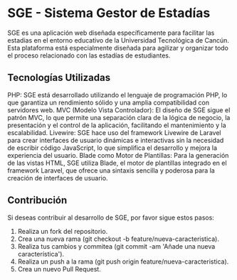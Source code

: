 # SGE - Sistema Gestor de Estadías
SGE es una aplicación web diseñada específicamente para facilitar las estadias en el entorno educativo de la Universidad Tecnológica de Cancún. Esta plataforma está especialmente diseñada para agilizar y organizar todo el proceso relacionado con las estadías de estudiantes.

## Tecnologías Utilizadas
PHP: SGE está desarrollado utilizando el lenguaje de programación PHP, lo que garantiza un rendimiento sólido y una amplia compatibilidad con servidores web.
MVC (Modelo Vista Controlador): El diseño de SGE sigue el patrón MVC, lo que permite una separación clara de la lógica de negocio, la presentación y el control de la aplicación, facilitando el mantenimiento y la escalabilidad.
Livewire: SGE hace uso del framework Livewire de Laravel para crear interfaces de usuario dinámicas e interactivas sin la necesidad de escribir código JavaScript, lo que simplifica el desarrollo y mejora la experiencia del usuario.
Blade como Motor de Plantillas: Para la generación de las vistas HTML, SGE utiliza Blade, el motor de plantillas integrado en el framework Laravel, que ofrece una sintaxis sencilla y poderosa para la creación de interfaces de usuario.


## Contribución
Si deseas contribuir al desarrollo de SGE, por favor sigue estos pasos:

1. Realiza un fork del repositorio.
2. Crea una nueva rama (git checkout -b feature/nueva-caracteristica).
3. Realiza tus cambios y commitea (git commit -am 'Añade una nueva característica').
4. Realiza un push a la rama (git push origin feature/nueva-caracteristica).
5. Crea un nuevo Pull Request.

